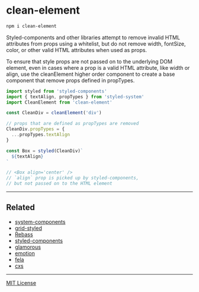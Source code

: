 # clean-element

```sh
npm i clean-element
```

Styled-components and other libraries attempt to remove invalid HTML attributes from props using a whitelist, but do not remove width, fontSize, color, or other valid HTML attributes when used as props.

To ensure that style props are not passed on to the underlying DOM element, even in cases where a prop is a valid HTML attribute, like width or align, use the cleanElement higher order component to create a base component that remove props defined in propTypes.

```jsx
import styled from 'styled-components'
import { textAlign, propTypes } from 'styled-system'
import CleanElement from 'clean-element'

const CleanDiv = cleanElement('div')

// props that are defined as propTypes are removed
CleanDiv.propTypes = {
  ...propTypes.textAlign
}

const Box = styled(CleanDiv)`
  ${textAlign}
`

// <Box align='center' />
// `align` prop is picked up by styled-components,
// but not passed on to the HTML element
```

---

## Related

- [system-components](https://github.com/jxnblk/system-components)
- [grid-styled](https://github.com/jxnblk/grid-styled)
- [Rebass](http://jxnblk.com/rebass)
- [styled-components][sc]
- [glamorous][glamorous]
- [emotion][emotion]
- [fela][fela]
- [cxs][cxs]

[sc]: https://github.com/styled-components/styled-components
[glamorous]: https://github.com/paypal/glamorous
[emotion]: https://github.com/emotion-js/emotion
[fela]: https://github.com/rofrischmann/fela
[cxs]: https://github.com/jxnblk/cxs

---

[MIT License](LICENSE.md)
